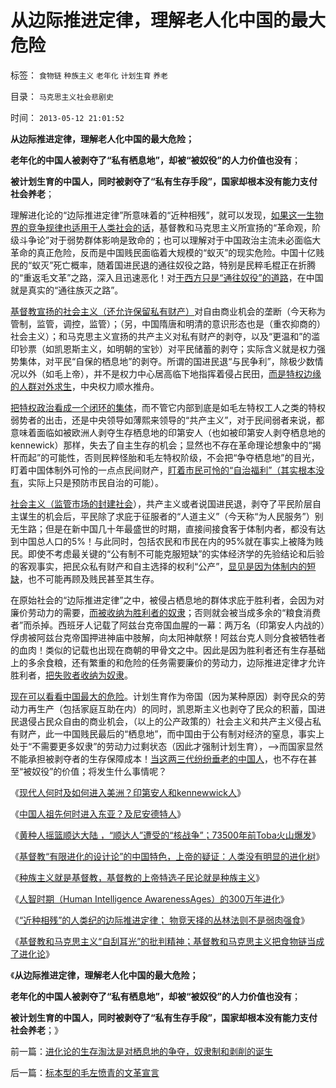 # 从边际推进定律，理解老人化中国的最大危险

标签： `食物链` `种族主义` `老年化` `计划生育` `养老` 

目录： `马克思主义社会悲剧史`

时间： `2013-05-12 21:01:52`

**从边际推进定律，理解老人化中国的最大危险；**

**老年化的中国人被剥夺了“私有栖息地”，却被“被奴役”的人力价值也没有**；

**被计划生育的中国人，同时被剥夺了“私有生存手段”，国家却根本没有能力支付社会养老**；

理解进化论的“边际推进定律”所意味着的“近种相残”，就可以发现，[如果这一生物界的竞争规律也适用于人类社会的话](../../../2012/2/19/公有制前提下“同种相残闹革命”是有必要的.md)，基督教和马克思主义所宣扬的“革命观，阶级斗争论”对于弱势群体影响是致命的；也可以理解对于中国政治主流未必面临大革命的真正危险，反而是中国贱民面临着大规模的“蚁灭”的现实危险。中国十亿贱民的“蚁灭”死亡概率，随着国进民退的通往奴役之路，特别是民粹毛棍正在折腾的“重返毛文革”之路，深入且迅速恶化！对[于西方只是“通往奴役”的道路](../../../2013/4/16/基督教是西方通往奴役之路的信仰动力.md)，在中国就是真实的“通往族灭之路”。

[基督教宣扬的社会主义（还允许保留私有财产）](../../../2013/3/20/是否有１％的国产公知不是极权主义者？.md)对自由商业机会的垄断（今天称为管制，监管，调控，监管）；（另，中国隋唐和明清的意识形态也是（重农抑商的）社会主义）；和马克思主义宣扬的共产主义对私有财产的剥夺，以及“更温和”的滥印钞票（如凯恩斯主义，如明朝的宝钞）对平民储蓄的剥夺；实际含义就是权力强势集体，对平民“自保的栖息地”的剥夺。所谓的国进民退“与民争利”，除极少数情况以外（如毛上帝），并不是权力中心居高临下地指挥着侵占民田，[而是特权边缘的人群对外求生](../../../2011/11/4/民粹冲击波的凶险和成因.md)，中央权力顺水推舟。

[把特权政治看成一个闭环的集体](../../../2009/8/10/主要矛盾很可能就是体制内外的矛盾.md)，而不管它内部到底是如毛左特权工人之类的特权弱势者的出击，还是中央领导如薄熙来领导的“共产主义”，对于民间弱者来说，都意味着面临如被欧洲人剥夺生存栖息地的印第安人（也如被印第安人剥夺栖息地的kennewick）那样，失去了自主生存的机会；显然也不存在革命理论想象中的“揭杆而起”的可能性，否则民粹怪胎和毛左特权阶级，不会把“争夺栖息地”的目光，盯着中国体制外可怜的一点点民间财产，[盯着市民可怜的“自治福利”（其实根本没有](../../../2009/9/1/为什么地方财政社会保障排外是理所当然的.md)，实际上只是预防市民自治的可能）。

[社会主义（监管市场的封建社会](../../../2013/1/3/政府监管社会，就是国家主义.md)），共产主义或者说国进民退，剥夺了平民阶层自主谋生的机会后，平民除了求庇于征服者的“人道主义”（今天称“为人民服务”）别无生路；但是在新中国几十年最盛世的时期，直接间接食客于体制内者，都没有达到中国总人口的5%！与此同时，包括农民和市民在内的95%就在事实上被降为贱民。即使不考虑最关键的“公有制不可能克服短缺”的实体经济学的先验结论和后验的客观事实，把民众私有财产和自主选择的权利“公产”，[显见是因为体制内的短缺](../../../2013/2/4/反腐败节流或致极左“闹革命”，里根主义远水难救旧火.md)，也不可能再顾及贱民甚至其生存。

在原始社会的“边际推进定律”之中，被侵占栖息地的群体求庇于胜利者，会因为对廉价劳动力的需要，[而被收纳为胜利者的奴隶](../../../2011/7/25/“买一个奴隶，胜作七级浮屠.md)；否则就会被当成多余的“粮食消费者”而杀掉。西班牙人记载了阿兹台克帝国血腥的一幕：两万名（印第安人内战的）俘虏被阿兹台克帝国押进神庙中肢解，向太阳神献祭！阿兹台克人则分食被牺牲者的血肉！类似的记载也出现在商朝的甲骨文之中。因此是因为胜利者还有生存基础上的多余食粮，还有繁重的和危险的任务需要廉价的劳动力，边际推进定律才允许胜利者，[把失败者收纳为奴隶](../../../2011/7/25/战争中冷酷？还是宽容？.md)。

[现在可以看看中国最大的危险](../../../2013/5/1/中国真正的危险不是大革命，中国应该取消官办养老制度.md)。计划生育作为帝国（因为某种原因）剥夺民众的劳动力再生产（包括家庭互助在内）的同时，凯恩斯主义也剥夺了民众的积蓄，国进民退侵占民众自由的商业机会，（以上的公产政策的）社会主义和共产主义侵占私有财产，此一中国贱民最后的“栖息地”，而中国由于公有制对经济的窒息，事实上处于“不需要更多奴隶”的劳动力过剩状态（因此才强制计划生育），——>而国家显然不能承担被剥夺者的生存保障成本！[当这两三代纷纷垂老的中国人](../../../2009/9/11/少年中国患了三种西方老人病.md)，也不存在甚至“被奴役”的价值；将发生什么事情呢？

《[现代人何时及如何进入美洲？印第安人和kennewwick人](../../../2013/4/15/现代人何时及如何进入美洲？印第安人和kennewwick人；.md)》

《[中国人祖先何时进入东亚？及尼安德特人](../../../2013/5/10/中国人祖先何时进入东亚？及尼安德特人.md)》

《[黄种人摇篮顺达大陆 ，“顺达人”遭受的“核战争”；73500年前Toba火山爆发](../../../2013/5/10/黄种人的摇篮，“顺达人”遭受的“核战争”.md)》

《[基督教“有限进化的设计论”的中国特色，上帝的疑证：人类没有明显的进化树](../../../2013/5/11/基督教“有限进化的设计论”的中国特色.md)》

《[种族主义就是基督教，基督教的上帝特选子民论就是种族主义](../../../2013/5/11/种族主义就是基督教，上帝的特选子民.md)》

《[人智时期（Human Intelligence AwarenessAges）的300万年进化](../../../2013/5/11/人智时期的300万年进化史.md)》

《[“近种相残”的人类纪的边际推进定律； 物竞天择的丛林法则不是弱肉强食](../../../2013/5/12/边际推进定律，物竞天择的丛林法则不是弱肉强食.md)》

《[基督教和马克思主义“自刮耳光”的批判精神；基督教和马克思主义把食物链当成了进化论](../../../2013/5/12/进化论的生存淘汰是对栖息地的争夺，奴隶制和剥削的诞生.md)》

《**从边际推进定律，理解老人化中国的最大危险；**

**老年化的中国人被剥夺了“私有栖息地”，却被“被奴役”的人力价值也没有**；

**被计划生育的中国人，同时被剥夺了“私有生存手段”，国家却根本没有能力支付社会养老**；》



前一篇：[进化论的生存淘汰是对栖息地的争夺，奴隶制和剥削的诞生](../../../2013/5/12/进化论的生存淘汰是对栖息地的争夺，奴隶制和剥削的诞生.md)

后一篇：[标本型的毛左愤青的文革宣言](../../../2013/5/13/标本型的毛左愤青的文革宣言.md)